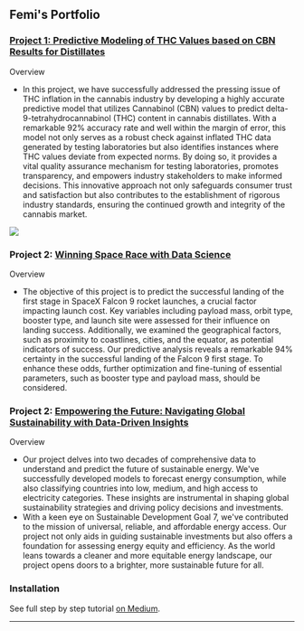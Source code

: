 ## Femi's Portfolio

### [Project 1: Predictive Modeling of THC Values based on CBN Results for Distillates](https://www.kaggle.com/code/femiolawale/distillate-potency-prediction?scriptVersionId=145139556)

Overview 
- In this project, we have successfully addressed the pressing issue of THC inflation in the cannabis industry by developing a highly accurate predictive model that utilizes Cannabinol (CBN) values to predict delta-9-tetrahydrocannabinol (THC) content in cannabis distillates. With a remarkable 92% accuracy rate and well within the margin of error, this model not only serves as a robust check against inflated THC data generated by testing laboratories but also identifies instances where THC values deviate from expected norms. By doing so, it provides a vital quality assurance mechanism for testing laboratories, promotes transparency, and empowers industry stakeholders to make informed decisions. This innovative approach not only safeguards consumer trust and satisfaction but also contributes to the establishment of rigorous industry standards, ensuring the continued growth and integrity of the cannabis market.

<img src="images/demo.gif?raw=true"/>

### Project 2: [Winning Space Race with Data Science](https://github.com/olafem/oluwafemi/blob/master/SpaceX%20Capstone%20Project_Femi.pdf)

Overview 
- The objective of this project is to predict the successful landing of the first stage in SpaceX Falcon 9 rocket launches, a crucial factor impacting launch cost. Key variables including payload mass, orbit type, booster type, and launch site were assessed for their influence on landing success. Additionally, we examined the geographical factors, such as proximity to coastlines, cities, and the equator, as potential indicators of success. Our predictive analysis reveals a remarkable 94% certainty in the successful landing of the Falcon 9 first stage. To enhance these odds, further optimization and fine-tuning of essential parameters, such as booster type and payload mass, should be considered.

### Project 2: [Empowering the Future: Navigating Global Sustainability with Data-Driven Insights]([https://github.com/olafem/oluwafemi/blob/master/SpaceX%20Capstone%20Project_Femi.pdf](https://www.kaggle.com/code/femiolawale/global-sustainable-energy?scriptVersionId=146179838))

Overview 
- Our project delves into two decades of comprehensive data to understand and predict the future of sustainable energy. We've successfully developed models to forecast energy consumption, while also classifying countries into low, medium, and high access to electricity categories. These insights are instrumental in shaping global sustainability strategies and driving policy decisions and investments.
- With a keen eye on Sustainable Development Goal 7, we've contributed to the mission of universal, reliable, and affordable energy access. Our project not only aids in guiding sustainable investments but also offers a foundation for assessing energy equity and efficiency. As the world leans towards a cleaner and more equitable energy landscape, our project opens doors to a brighter, more sustainable future for all.

### Installation

See full step by step tutorial [on Medium](https://medium.com/@evanca/set-up-your-portfolio-website-in-less-than-10-minutes-with-github-pages-d0efa8ff56fd).
___


